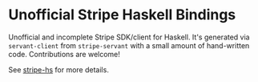 # Unofficial Stripe Haskell Bindings

Unofficial and incomplete Stripe SDK/client for Haskell. It's generated via `servant-client` from `stripe-servant` with a small amount of hand-written code. Contributions are welcome!

See [stripe-hs](tree/main/stripe-hs) for more details.
